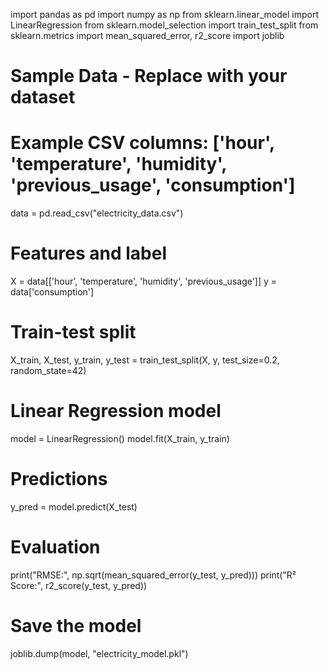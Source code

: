 import pandas as pd
import numpy as np
from sklearn.linear_model import LinearRegression
from sklearn.model_selection import train_test_split
from sklearn.metrics import mean_squared_error, r2_score
import joblib

# Sample Data - Replace with your dataset
# Example CSV columns: ['hour', 'temperature', 'humidity', 'previous_usage', 'consumption']
data = pd.read_csv("electricity_data.csv")

# Features and label
X = data[['hour', 'temperature', 'humidity', 'previous_usage']]
y = data['consumption']

# Train-test split
X_train, X_test, y_train, y_test = train_test_split(X, y, test_size=0.2, random_state=42)

# Linear Regression model
model = LinearRegression()
model.fit(X_train, y_train)

# Predictions
y_pred = model.predict(X_test)

# Evaluation
print("RMSE:", np.sqrt(mean_squared_error(y_test, y_pred)))
print("R² Score:", r2_score(y_test, y_pred))

# Save the model
joblib.dump(model, "electricity_model.pkl")
